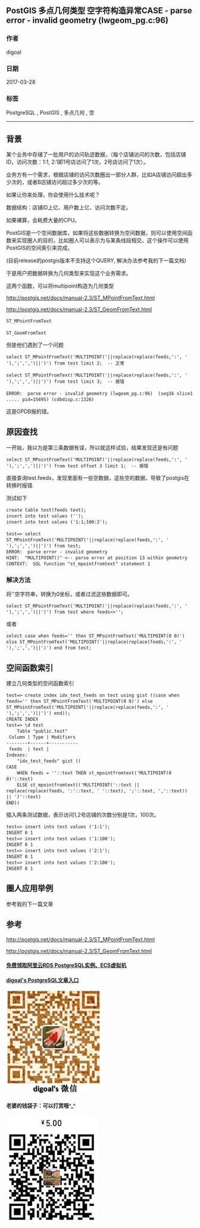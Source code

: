 ## PostGIS 多点几何类型 空字符构造异常CASE - parse error - invalid geometry (lwgeom_pg.c:96) 
                                                                      
### 作者                                                                                                                   
digoal                                                                 
                                                                        
### 日期                                                                   
2017-03-28                                                                  
                                                                    
### 标签                                                                 
PostgreSQL , PostGIS , 多点几何 , 空              
                                                                      
----                                                                
                                                                         
## 背景        
某个业务中存储了一批用户的访问轨迹数据，（每个店铺访问的次数，包括店铺ID，访问次数：1:1, 2:1即1号店访问了1次，2号店访问了1次）。  
  
业务方有一个需求，根据店铺的访问次数圈出一部分人群，比如A店铺访问超出多少次的，或者B店铺访问超过多少次的等。  
  
如果让你来处理，你会使用什么技术呢？  
  
数据结构：店铺ID上亿、用户数上亿、访问次数不定。  
  
如果裸算，会耗费大量的CPU。  
  
PostGIS是一个空间数据库，如果将这些数据转换为空间数据，则可以使用空间函数来实现圈人的目的，比如圈人可以表示为与某条线段相交。这个操作可以使用PostGIS的空间索引来完成。  
  
(目前release的postgis版本不支持这个QUERY, 解决办法参考我的下一篇文档)  
  
于是用户把数据转换为几何类型来实现这个业务需求。  
  
这两个函数，可以将multipoint构造为几何类型  
  
http://postgis.net/docs/manual-2.3/ST_MPointFromText.html  
  
http://postgis.net/docs/manual-2.3/ST_GeomFromText.html  
  
```  
ST_MPointFromText  
  
ST_GeomFromText   
```  
  
但是他们遇到了一个问题  
  
```  
select ST_MPointFromText('MULTIPOINT('||replace(replace(feeds,':', ' '),';',',')||')') from test limit 2;  -- 正常  
  
select ST_MPointFromText('MULTIPOINT('||replace(replace(feeds,':', ' '),';',',')||')') from test limit 3;  -- 报错  
  
ERROR:  parse error - invalid geometry (lwgeom_pg.c:96)  (seg16 slice1 ..... pid=15695) (cdbdisp.c:1326)  
```  
  
这是GPDB报的错。  
  
## 原因查找  
一开始，我以为是第三条数据有误，所以就这样试验，结果发现还是有问题  
  
```  
select ST_MPointFromText('MULTIPOINT('||replace(replace(feeds,':', ' '),';',',')||')') from test offset 3 limit 1;  -- 报错  
```  
  
直接查询test.feeds，发现里面有一些空数据，这些空的数据，导致了postgis在转换时报错.  
  
测试如下  
  
```  
create table test(feeds text);  
insert into test values ('');  
insert into test values ('1:1;100:2');  
  
test=> select ST_MPointFromText('MULTIPOINT('||replace(replace(feeds,':', ' '),';',',')||')') from test;  
ERROR:  parse error - invalid geometry  
HINT:  "MULTIPOINT()" <-- parse error at position 13 within geometry  
CONTEXT:  SQL function "st_mpointfromtext" statement 1  
```  
  
### 解决方法  
将''空字符串，转换为0坐标，或者过滤这些数据即可。  
  
```  
select ST_MPointFromText('MULTIPOINT('||replace(replace(feeds,':', ' '),';',',')||')') from test where feeds<>'';  
```  
  
或者  
  
```  
select case when feeds='' then ST_MPointFromText('MULTIPOINT(0 0)') else ST_MPointFromText('MULTIPOINT('||replace(replace(feeds,':', ' '),';',',')||')') end from test;  
```  
  
## 空间函数索引  
建立几何类型的空间函数索引  
  
```  
test=> create index idx_test_feeds on test using gist ((case when feeds='' then ST_MPointFromText('MULTIPOINT(0 0)') else ST_MPointFromText('MULTIPOINT('||replace(replace(feeds,':', ' '),';',',')||')') end));  
CREATE INDEX  
test=> \d test  
    Table "public.test"  
 Column | Type | Modifiers   
--------+------+-----------  
 feeds  | text |   
Indexes:  
    "idx_test_feeds" gist ((  
CASE  
    WHEN feeds = ''::text THEN st_mpointfromtext('MULTIPOINT(0 0)'::text)  
    ELSE st_mpointfromtext(('MULTIPOINT('::text || replace(replace(feeds, ':'::text, ' '::text), ';'::text, ','::text)) || ')'::text)  
END))  
```  
  
插入两条测试数据，表示访问1,2号店铺的次数分别是1次，100次。  
  
```  
test=> insert into test values ('1:1');  
INSERT 0 1  
test=> insert into test values ('1:100');  
INSERT 0 1  
test=> insert into test values ('2:1');  
INSERT 0 1  
test=> insert into test values ('2:100');  
INSERT 0 1  
```  
  
## 圈人应用举例  
参考我的下一篇文章  
  
## 参考  
http://postgis.net/docs/manual-2.3/ST_MPointFromText.html  
  
http://postgis.net/docs/manual-2.3/ST_GeomFromText.html  
  
  
  
  
  
  
  
  
  
  
  
  
  
#### [免费领取阿里云RDS PostgreSQL实例、ECS虚拟机](https://free.aliyun.com/ "57258f76c37864c6e6d23383d05714ea")
  
  
#### [digoal's PostgreSQL文章入口](https://github.com/digoal/blog/blob/master/README.md "22709685feb7cab07d30f30387f0a9ae")
  
  
![digoal's weixin](../pic/digoal_weixin.jpg "f7ad92eeba24523fd47a6e1a0e691b59")
  
  
#### 老婆的钱袋子：可以打赏哦^_^  
![wife's weixin ds](../pic/wife_weixin_ds.jpg "acd5cce1a143ef1d6931b1956457bc9f")
  
